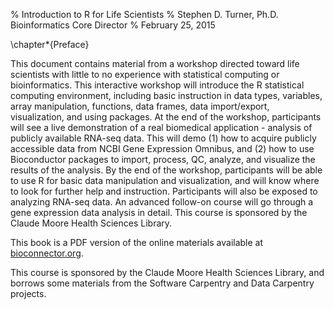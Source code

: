 % Introduction to R for Life Scientists
% Stephen D. Turner, Ph.D.  
  Bioinformatics Core Director
% February 25, 2015

\chapter*{Preface}

This document contains material from a workshop directed toward life scientists with little to no experience with statistical computing or bioinformatics. This interactive workshop will introduce the R statistical computing environment, including basic instruction in data types, variables, array manipulation, functions, data frames, data import/export, visualization, and using packages. At the end of the workshop, participants will see a live demonstration of a real biomedical application - analysis of publicly available RNA-seq data. This will demo (1) how to acquire publicly accessible data from NCBI Gene Expression Omnibus, and (2) how to use Bioconductor packages to import, process, QC, analyze, and visualize the results of the analysis. By the end of the workshop, participants will be able to use R for basic data manipulation and visualization, and will know where to look for further help and instruction. Participants will also be exposed to analyzing RNA-seq data. An advanced follow-on course will go through a gene expression data analysis in detail. This course is sponsored by the Claude Moore Health Sciences Library.

This book is a PDF version of the online materials available at [bioconnector.org](http://bioconnector.org/workshops/).

This course is sponsored by the Claude Moore Health Sciences Library, and borrows some materials from the Software Carpentry and Data Carpentry projects.

